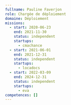 ```yaml
---
fullname: Pauline Faverjon
role: Chargée de déploiement
domaine: Déploiement
missions:
  - start: 2020-06-23
    end: 2021-11-30
    status: independent
    startups:
      - cmachance
  - start: 2021-06-01
    end: 2021-12-31
    status: independent
    startups:
      - locadocs
  - start: 2022-03-09
    end: 2024-12-31
    status: independent
    startups:
      - eva
competences: []
---
```

